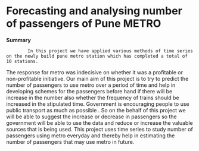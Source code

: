# Forecasting and analysing number of passengers of Pune METRO 

**Summary**

            In this project we have applied various methods of time series on the newly build pune metro station which has completed a total of 10 stations.
The response for metro was indecisive on whether it was a profitable or non-profitable initiative. Our main aim of this project is to try to predict
the number of passengers to use metro over a period of time and help in developing schemes for the passengers before hand if there will be increase in
the number also whether the frequency of trains should be increased in the stipulated time. Government is encouraging people to use public transport as
much as possible . So on the behalf of this project we will be able to suggest the increase or decrease in passengers so the government will be able to 
use the data and reduce or increase the valuable sources that is being used.
            This project uses time series to study number of passengers using metro everyday and thereby help in estimating the number of passengers that 
            may use metro in future. 
